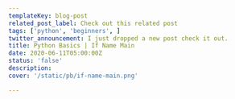 ```yaml
---
templateKey: blog-post
related_post_label: Check out this related post
tags: ['python', 'beginners', ]
twitter_announcement: I just dropped a new post check it out.
title: Python Basics | If Name Main
date: 2020-06-11T05:00:00Z
status: 'false'
description:
cover: '/static/pb/if-name-main.png'

---
```


<!--
<p style='text-align: center'>
<a href='https://waylonwalker.com/if-name-main'>
  <img
    style='width:500px; max-width:80%; margin: auto;'
    src="https://images.waylonwalker.com/if-name-main.png"
    alt="Read more from the Python Basics | If Name Main article"
  />
  </a>
</p>

-->
